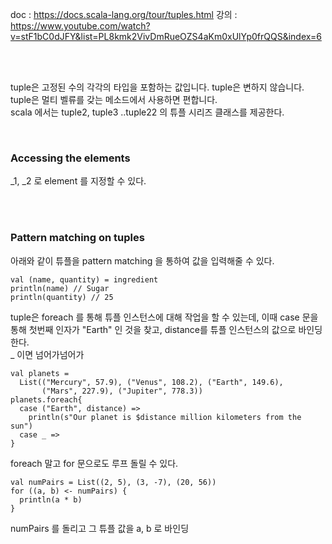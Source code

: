 doc : https://docs.scala-lang.org/tour/tuples.html
강의 : https://www.youtube.com/watch?v=stF1bC0dJFY&list=PL8kmk2VivDmRueOZS4aKm0xUlYp0frQQS&index=6

<br/><br/>

tuple은 고정된 수의 각각의 타입을 포함하는 값입니다. tuple은 변하지 않습니다.    
tuple은 멀티 벨류를 갖는 메소드에서 사용하면 편합니다.    
scala 에서는 tuple2, tuple3 ..tuple22 의 튜플 시리즈 클래스를 제공한다.

<br/>

### Accessing the elements
_1, _2 로 element 를 지정할 수 있다.

<br/><br/>

### Pattern matching on tuples
아래와 같이 튜플을 pattern matching 을 통하여 값을 입력해줄 수 있다.
```
val (name, quantity) = ingredient
println(name) // Sugar
println(quantity) // 25
```

tuple은 foreach 를 통해 튜플 인스턴스에 대해 작업을 할 수 있는데, 이때 case 문을 통해 첫번째 인자가 "Earth" 인 것을 찾고, distance를 튜플 인스턴스의 값으로 바인딩한다.    
_ 이면 넘어가넘어가
```
val planets =
  List(("Mercury", 57.9), ("Venus", 108.2), ("Earth", 149.6),
       ("Mars", 227.9), ("Jupiter", 778.3))
planets.foreach{
  case ("Earth", distance) =>
    println(s"Our planet is $distance million kilometers from the sun")
  case _ =>
}
```
foreach 말고 for 문으로도 루프 돌릴 수 있다.
```
val numPairs = List((2, 5), (3, -7), (20, 56))
for ((a, b) <- numPairs) {
  println(a * b)
}
```
numPairs 를 돌리고 그 튜플 값을 a, b 로 바인딩




